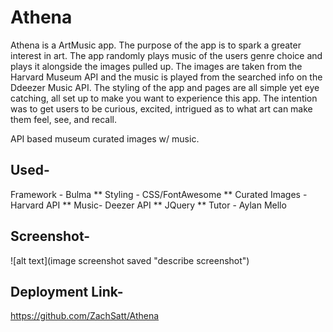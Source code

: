 # Athena
Athena is a ArtMusic app. The purpose of the app is to spark a greater interest in art. The app randomly plays music of the users genre choice and plays it alongside the images pulled up. The images are taken from the Harvard Museum API and the music is played from the searched info on the Ddeezer Music API. The styling of the app and pages are all simple yet eye catching, all set up to make you want to experience this app. The intention was to get users to be curious, excited, intrigued as to what art can make them feel, see, and recall.

API based museum curated images w/ music.

## Used-
Framework - Bulma **
Styling - CSS/FontAwesome ** 
Curated Images - Harvard API ** 
Music- Deezer API ** 
JQuery **
Tutor - Aylan Mello

## Screenshot- 
![alt text](image screenshot saved "describe screenshot")

## Deployment Link-
https://github.com/ZachSatt/Athena
